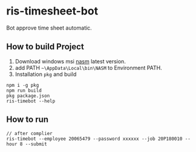 # ris-timesheet-bot
Bot approve time sheet automatic.

## How to build Project

1. Download windows msi [nasm](https://www.nasm.us/pub/nasm/releasebuilds/) latest version.
2. add PATH `~\AppData\Local\bin\NASM` to Environment PATH.
3. Installation `pkg` and build

```
npm i -g pkg
npm run build
pkg package.json
ris-timebot --help
```

## How to run
```
// after complier
ris-timebot --employee 20065479 --password xxxxxx --job 20P180010 --hour 8 --submit
```